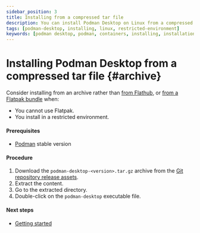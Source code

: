 ```yaml
---
sidebar_position: 3
title: Installing from a compressed tar file
description: You can install Podman Desktop on Linux from a compressed tar file.
tags: [podman-desktop, installing, linux, restricted-environment]
keywords: [podman desktop, podman, containers, installing, installation, linux, restricted-environment]
---
```


# Installing Podman Desktop from a compressed tar file {#archive}

Consider installing from an archive rather than [from Flathub](/docs/installation/linux-install), or [from a Flatpak bundle](/docs/installation/linux-install/installing-podman-desktop-from-a-flatpak-bundle) when:

- You cannot use Flatpak.
- You install in a restricted environment.

#### Prerequisites

- [Podman](https://podman.io/) stable version

#### Procedure

1. Download the
   `podman-desktop-<version>.tar.gz` archive from the [Git repository release assets](https://github.com/containers/podman-desktop/releases).
2. Extract the content.
3. Go to the extracted directory.
4. Double-click on the `podman-desktop` executable file.

#### Next steps

- [Getting started](/docs/containers)
